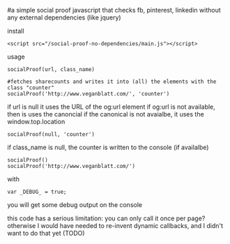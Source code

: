 #a simple social proof javascript that checks fb, pinterest, linkedin without any external dependencies (like jquery)


install

    <script src="/social-proof-no-dependencies/main.js"></script>

usage

    socialProof(url, class_name)

    #fetches sharecounts and writes it into (all) the elements with the class "counter"
    socialProof('http://www.veganblatt.com/', 'counter')

if url is null it uses the URL of the og:url element
if og:url is not available, then is uses the canoncial
if the canonical is not avaialbe, it uses the window.top.location

    socialProof(null, 'counter')

if class_name is null, the counter is written to the console (if availalbe)

    socialProof()
    socialProof('http://www.veganblatt.com/')

with

    var _DEBUG_ = true;

you will get some debug output on the console

this code has a serious limitation: you can only call it once per page? otherwise I would have needed to re-invent dynamic callbacks, and I didn't want to do that yet (TODO)
